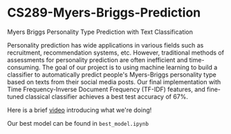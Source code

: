# CS289-Myers-Briggs-Prediction
Myers Briggs Personality Type Prediction with Text Classification

Personality prediction has wide applications in various fields such as recruitment, recommendation systems, etc. However, traditional methods of assessments for personality prediction are often inefficient and time-consuming. The goal of our project is to using machine learning to build a classifier to automatically predict people's Myers-Briggs personality type based on texts from their social media posts. Our final implementation with Time Frequency-Inverse Document Frequency (TF-IDF) features, and fine-tuned classical classifier achieves a best test accuracy of 67\%.

Here is a brief [video](https://www.youtube.com/watch?v=aj5TZxGyH0Q&ab_channel=RaehyunKim) introducing what we're doing!

Our best model can be found in `best_model.ipynb`
